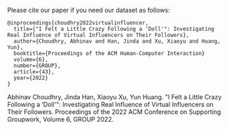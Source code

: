 Please cite our paper if you need our dataset as follows:

```
@inproceedings{choudhry2022virtualinfluencer,
  title={"I Felt a Little Crazy Following a ‘Doll'": Investigating Real Influence of Virtual Influencers on Their Followers},
  author={Choudhry, Abhinav and Han, Jinda and Xu, Xiaoyu and Huang, Yun},
  booktitle={Proceedings of the ACM Human-Computer Interaction}
  volume={6},
  number={GROUP},
  article={43},
  year={2022}
}
```

Abhinav Choudhry, Jinda Han, Xiaoyu Xu, Yun Huang. "I Felt a Little Crazy Following a ‘Doll'": Investigating Real Influence of Virtual Influencers on Their Followers. Proceedings of the 2022 ACM Conference on Supporting Groupwork, Volume 6, GROUP 2022. 

